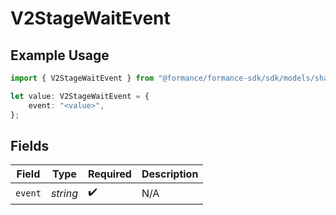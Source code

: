# V2StageWaitEvent

## Example Usage

```typescript
import { V2StageWaitEvent } from "@formance/formance-sdk/sdk/models/shared";

let value: V2StageWaitEvent = {
    event: "<value>",
};
```

## Fields

| Field              | Type               | Required           | Description        |
| ------------------ | ------------------ | ------------------ | ------------------ |
| `event`            | *string*           | :heavy_check_mark: | N/A                |